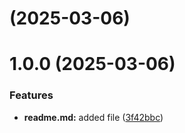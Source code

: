 # [](https://github.com/AngelinaSaenko/git-extended/compare/v1.0.0...v) (2025-03-06)



# 1.0.0 (2025-03-06)


### Features

* **readme.md:** added file ([3f42bbc](https://github.com/AngelinaSaenko/git-extended.gi/commit/3f42bbc1c0eebf5ab1ffe3a83cc85070a1f9da41))



